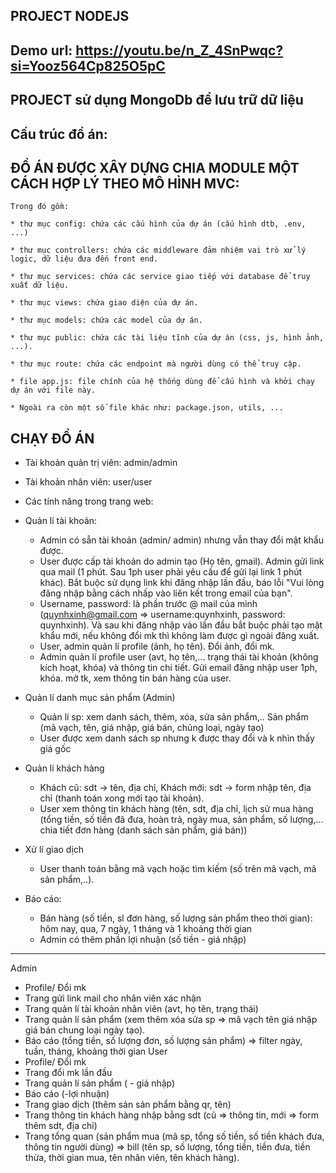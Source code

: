 PROJECT NODEJS
--
Demo url: https://youtu.be/n_Z_4SnPwqc?si=Yooz564Cp825O5pC
--
PROJECT sử dụng MongoDb để lưu trữ dữ liệu
--
## Cấu trúc đồ án:

 ## ĐỒ ÁN ĐƯỢC XÂY DỰNG CHIA MODULE MỘT CÁCH HỢP LÝ THEO MÔ HÌNH MVC:

    Trong đó gồm:
	
	* thư mục config: chứa các cấu hình của dự án (cấu hình dtb, .env, ...)

	* thư mục controllers: chứa các middleware đảm nhiệm vai trò xử lý logic, dữ liệu đưa đến front end.

	* thư mục services: chứa các service giao tiếp với database để truy xuất dữ liệu.

	* thư mục views: chứa giao diện của dự án.

	* thư mục models: chứa các model của dự án.

	* thư mục public: chứa các tài liệu tĩnh của dự án (css, js, hình ảnh, ...).

 	* thư mục route: chứa các endpoint mà người dùng có thể truy cập.

	* file app.js: file chính của hệ thống dùng để cấu hình và khởi chạy dự án với file này.

	* Ngoài ra còn một số file khác như: package.json, utils, ...

## CHẠY ĐỒ ÁN

+ Tài khoản quản trị viên: admin/admin

+ Tài khoản nhân viên: user/user

- Các tính năng trong trang web:

- Quản lí tài khoản: 
	+ Admin có sẵn tài khoản (admin/ admin) nhưng vẫn thay đổi mật khẩu được.
	+ User được cấp tài khoản do admin tạo (Họ tên, gmail). Admin gửi link qua mail (1 phút. Sau 1ph user phải yêu cầu để gửi lại link 1 phút khác). Bắt buộc sử dụng link khi đăng nhập lần đầu, báo lỗi "Vui lòng đăng nhập bằng cách nhấp vào liên kết trong email của bạn".
	+ Username, password: là phần trước @ mail của mình (quynhxinh@gmail.com => username:quynhxinh, password: quynhxinh). Và sau khi đăng nhập vào lần đầu bắt buộc phải tạo mật khẩu mới, nếu không đổi mk thì không làm được gì ngoài đăng xuất.
	+ User, admin quản lí profile (ảnh, họ tên). Đổi ảnh, đổi mk.
	+ Admin quản lí profile user (avt, họ tên,... trạng thái tài khoản (không kích hoạt, khóa) và thông tin chi tiết. Gửi email đăng nhập user 1ph, khóa. mở tk, xem thông tin bán hàng của user.

- Quản lí danh mục sản phẩm (Admin)
	+ Quản lí sp: xem danh sách, thêm, xóa, sửa sản phẩm,.. Sản phẩm (mã vạch, tên, giá nhập, giá bán, chủng loại, ngày tạo)
	+ User được xem danh sách sp nhưng k được thay đổi và k nhìn thấy giá gốc

- Quản lí khách hàng
	+ Khách cũ: sdt -> tên, địa chỉ, Khách mới: sdt -> form nhập tên, địa chỉ (thanh toán xong mới tạo tài khoản).
	+ User xem thông tin khách hàng (tên, sdt, địa chỉ, lịch sử mua hàng (tổng tiền, số tiền đã đưa, hoàn trả, ngày mua, sản phẩm, số lượng,... chia tiết đơn hàng (danh sách sản phẩm, giá bán))

- Xử lí giao dịch
	+ User thanh toán bằng mã vạch hoặc tìm kiếm (số trên mã vạch, mã sản phẩm,..).

- Báo cáo:
	+ Bán hàng (số tiền, sl đơn hàng, số lượng sản phẩm theo thời gian): hôm nay, qua, 7 ngày, 1 tháng và 1 khoảng thời gian
	+ Admin có thêm phần lợi nhuận (số tiền - giá nhập)

-----------------------------------------
Admin
- Profile/ Đổi mk
- Trang gửi link mail cho nhân viên xác nhận
- Trang quản lí tài khoản nhân viên (avt, họ tên, trạng thái)
- Trang quản lí sản phẩm (xem thêm xóa sửa sp => mã vạch tên giá nhập giá bán chung loại ngày tạo). 
- Báo cáo (tổng tiền, số lượng đơn, số lượng sản phẩm) => filter ngày, tuần, tháng, khoảng thời gian
User
- Profile/ Đổi mk
- Trang đổi mk lần đầu
- Trang quản lí sản phẩm ( - giá nhập)
- Báo cáo (-lợi nhuận)
- Trang giao dịch (thêm sản sản phẩm bằng qr, tên)
- Trang thông tin khách hàng nhập bằng sdt (cũ => thông tin, mới => form thêm sdt, địa chỉ)
- Trang tổng quan (sản phẩm mua (mã sp, tổng số tiền, số tiền khách đưa, thông tin người dùng) => bill (tên sp, số lượng, tổng tiền, tiền đưa, tiền thừa, thời gian mua, tên nhân viên, tên khách hàng).
